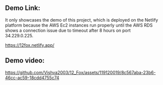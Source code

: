 ## Demo Link:
It only showcases the demo of this project, which is deployed on the Netlify platform because the AWS Ec2 instances run properly until the AWS RDS shows a connection issue due to timeout after 8 hours on port 34.229.0.225.

https://12fox.netlify.app/
## Demo video:
https://github.com/Vishva2003/12_Fox/assets/119120019/8c567aba-23b6-46cc-ac59-18cdd4755c74
